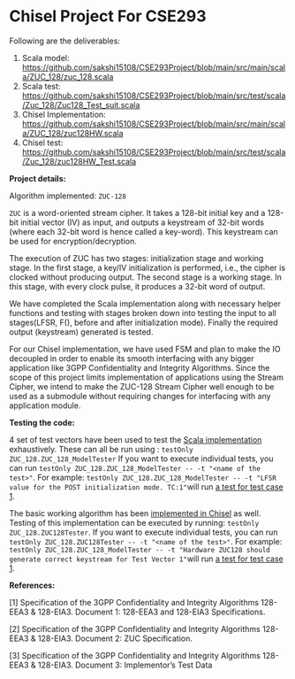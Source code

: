 Chisel Project For CSE293
=========================

Following are the deliverables:
1.	Scala model: https://github.com/sakshi15108/CSE293Project/blob/main/src/main/scala/ZUC_128/zuc_128.scala
2.	Scala test: https://github.com/sakshi15108/CSE293Project/blob/main/src/test/scala/Zuc_128/Zuc128_Test_suit.scala
3.	Chisel Implementation: https://github.com/sakshi15108/CSE293Project/blob/main/src/main/scala/ZUC_128/zuc128HW.scala
4.	Chisel test: https://github.com/sakshi15108/CSE293Project/blob/main/src/test/scala/Zuc_128/zuc128HW_Test.scala

**Project details:**

Algorithm implemented: 
  ``ZUC-128``

``ZUC`` is a word-oriented stream cipher. It takes a 128-bit initial key and a 128-bit initial vector (IV) as input, and outputs a keystream of 32-bit words (where each 32-bit word is hence called a key-word). This keystream can be used for encryption/decryption.

The execution of ZUC has two stages: initialization stage and working stage. In the first stage, a key/IV initialization is performed, i.e., the cipher is clocked without producing output. The second stage is a working stage. In this stage, with every clock pulse, it produces a 32-bit word of output.

We have completed the Scala implementation along with necessary helper functions and testing with stages broken down into testing the input to all stages(LFSR, F(), before and after initialization mode). Finally the required output (keystream) generated is tested.

For our Chisel implementation, we have used FSM and plan to make the IO decoupled in order to enable its smooth interfacing with any bigger application like 3GPP Confidentiality and Integrity Algorithms. Since the scope of this project limits implementation of applications using the Stream Cipher, we intend to make the ZUC-128 Stream Cipher well enough to be used as a submodule without requiring changes for interfacing with any application module.

**Testing the code:**

4 set of test vectors have been used to test the [Scala implementation](https://github.com/sakshi15108/CSE293Project/blob/main/src/main/scala/ZUC_128/zuc_128.scala) exhaustively. These can all be run using : ``testOnly ZUC_128.ZUC_128_ModelTester``
If you want to execute individual tests, you can run ``testOnly ZUC_128.ZUC_128_ModelTester -- -t "<name of the test>"``. For example: ``testOnly ZUC_128.ZUC_128_ModelTester -- -t "LFSR value for the POST initialization mode. TC:1"``will run [a test for test case 1](https://github.com/sakshi15108/CSE293Project/blob/27ac44f4a0284a8d5d15e276e60407ee0dc4ef92/src/test/scala/Zuc_128/Zuc128_Test_suit.scala#L98).

The basic working algorithm has been [implemented in Chisel](https://github.com/sakshi15108/CSE293Project/blob/main/src/main/scala/ZUC_128/zuc128HW.scala) as well. Testing of this implementation can be executed by running: ``testOnly ZUC_128.ZUC128Tester``.
If you want to execute individual tests, you can run ``testOnly ZUC_128.ZUC128Tester -- -t "<name of the test>"``. For example: ``testOnly ZUC_128.ZUC_128_ModelTester -- -t "Hardware ZUC128 should generate correct keystream for Test Vector 1"``will run [a test for test case 1](https://github.com/sakshi15108/CSE293Project/blob/27ac44f4a0284a8d5d15e276e60407ee0dc4ef92/src/test/scala/Zuc_128/zuc128HW_Test.scala#L43).


**References:**

[1] Specification of the 3GPP Confidentiality and Integrity Algorithms 128-EEA3 & 128-EIA3. Document 1: 128-EEA3 and 128-EIA3 Specifications.

[2] Specification of the 3GPP Confidentiality and Integrity Algorithms 128-EEA3 & 128-EIA3. Document 2: ZUC Specification.

[3] Specification of the 3GPP Confidentiality and Integrity Algorithms 128-EEA3 & 128-EIA3. Document 3: Implementor’s Test Data
